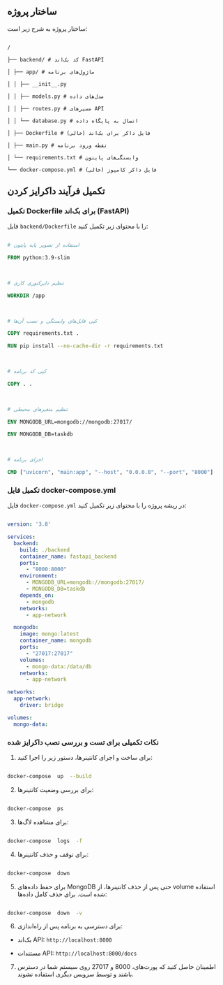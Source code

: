 
# 

  

## ساختار  پروژه


ساختار پروژه به شرح زیر است:

```

/

├── backend/ # کد بک‌اند FastAPI

│ ├── app/ # ماژول‌های برنامه

│ │ ├── __init__.py

│ │ ├── models.py # مدل‌های داده

│ │ ├── routes.py # مسیرهای API

│ │ └── database.py # اتصال به پایگاه داده

│ ├── Dockerfile # فایل داکر برای بک‌اند (خالی)

│ ├── main.py # نقطه ورود برنامه

│ └── requirements.txt # وابستگی‌های پایتون

└── docker-compose.yml # فایل داکر کامپوز (خالی)

```

  

  

  

## تکمیل فرآیند داکرایز کردن
  

### تکمیل Dockerfile برای بک‌اند (FastAPI)

  

فایل `backend/Dockerfile` را با محتوای زیر تکمیل کنید:
  

```dockerfile

# استفاده از تصویر پایه پایتون

FROM python:3.9-slim

  

# تنظیم دایرکتوری کاری

WORKDIR /app

  

# کپی فایل‌های وابستگی و نصب آن‌ها

COPY requirements.txt .

RUN pip install --no-cache-dir -r requirements.txt

  

# کپی کد برنامه

COPY . .

  

# تنظیم متغیرهای محیطی

ENV MONGODB_URL=mongodb://mongodb:27017/

ENV MONGODB_DB=taskdb

  

# اجرای برنامه

CMD ["uvicorn", "main:app", "--host", "0.0.0.0", "--port", "8000"]

```

  

### تکمیل فایل docker-compose.yml

  

فایل `docker-compose.yml` در ریشه پروژه را با محتوای زیر تکمیل کنید:

  

```yaml

version: '3.8'

services:
  backend:
    build: ./backend
    container_name: fastapi_backend
    ports:
      - "8000:8000"
    environment:
      - MONGODB_URL=mongodb://mongodb:27017/
      - MONGODB_DB=taskdb
    depends_on:
      - mongodb
    networks:
      - app-network

  mongodb:
    image: mongo:latest
    container_name: mongodb
    ports:
      - "27017:27017"
    volumes:
      - mongo-data:/data/db
    networks:
      - app-network

networks:
  app-network:
    driver: bridge

volumes:
  mongo-data:

```

  

### نکات تکمیلی برای تست و بررسی نصب داکرایز شده

  

1. برای ساخت و اجرای کانتینرها، دستور زیر را اجرا کنید:

```bash

docker-compose  up  --build

```

  

2. برای بررسی وضعیت کانتینرها:

```bash

docker-compose  ps

```

  

3. برای مشاهده لاگ‌ها:

```bash

docker-compose  logs  -f

```

  

4. برای توقف و حذف کانتینرها:

```bash

docker-compose  down

```

  

5. برای حفظ داده‌های MongoDB حتی پس از حذف کانتینرها، از volume استفاده شده است. برای حذف کامل داده‌ها:

```bash

docker-compose  down  -v

```

  

6. برای دسترسی به برنامه پس از راه‌اندازی:


- بک‌اند API: `http://localhost:8000`

- مستندات API: `http://localhost:8000/docs`

  

7. اطمینان حاصل کنید که پورت‌های، 8000 و 27017 روی سیستم شما در دسترس باشند و توسط سرویس دیگری استفاده نشوند.
